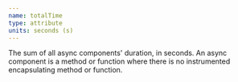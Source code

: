 ```yaml
---
name: totalTime
type: attribute
units: seconds (s)
---
```


The sum of all async components' duration, in seconds. An async component is a method or function where there is no instrumented encapsulating method or function.